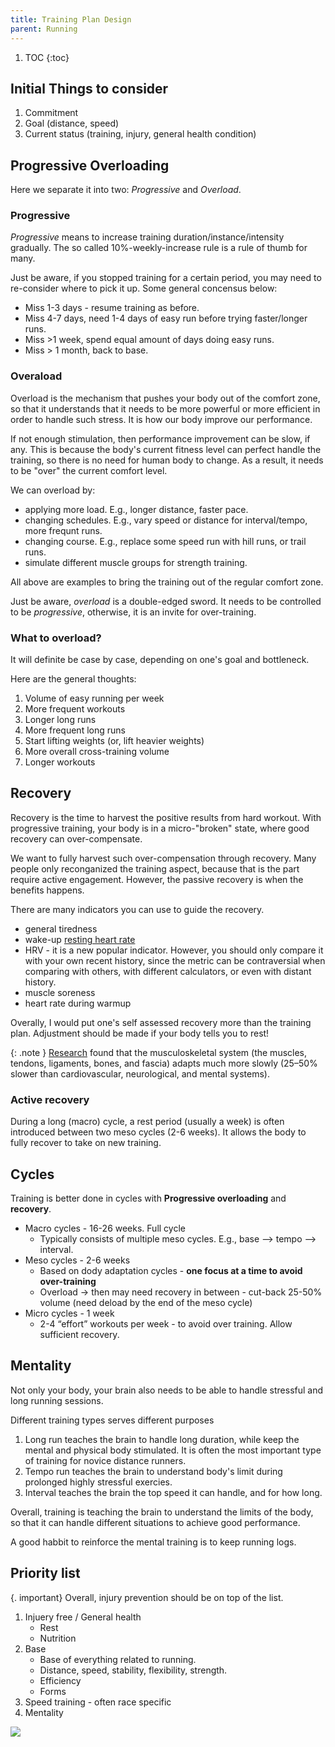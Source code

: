 ```yaml
---
title: Training Plan Design
parent: Running
---
```


1. TOC
{:toc}

## Initial Things to consider

1. Commitment
1. Goal (distance, speed)
1. Current status (training, injury, general health condition)

## Progressive Overloading

Here we separate it into two: *Progressive* and *Overload*.

### Progressive

*Progressive* means to increase training duration/instance/intensity gradually. The so called 10%-weekly-increase rule is a rule of thumb for many.

Just be aware, if you stopped training for a certain period, you may need to re-consider where to pick it up. Some general concensus below:

* Miss 1-3 days - resume training as before.
* Miss 4-7 days, need 1-4 days of easy run before trying faster/longer runs.
* Miss >1 week, spend equal amount of days doing easy runs.
* Miss > 1 month, back to base.

### Overaload

Overload is the mechanism that pushes your body out of the comfort zone, so that it understands that it needs to be more powerful or more efficient in order to handle such stress. It is how our body improve our performance.

If not enough stimulation, then performance improvement can be slow, if any. This is because the body's current fitness level can perfect handle the training, so there is no need for human body to change. As a result, it needs to be "over" the current comfort level.

We can overload by:

* applying more load. E.g., longer distance, faster pace.
* changing schedules. E.g., vary speed or distance for interval/tempo, more frequnt runs.
* changing course. E.g., replace some speed run with hill runs, or trail runs.
* simulate different muscle groups for strength training.

All above are examples to bring the training out of the regular comfort zone.

Just be aware, *overload* is a double-edged sword. It needs to be controlled to be *progressive*, otherwise, it is an invite for over-training.

### What to overload?

It will definite be case by case, depending on one's goal and bottleneck.

Here are the general thoughts:

1. Volume of easy running per week
1. More frequent workouts
1. Longer long runs
1. More frequent long runs
1. Start lifting weights (or, lift heavier weights)
1. More overall cross-training volume
1. Longer workouts

## Recovery

Recovery is the time to harvest the positive results from hard workout. With progressive training, your body is in a micro-"broken" state, where good recovery can over-compensate.

We want to fully harvest such over-compensation through recovery. Many people only reconganized the training aspect, because that is the part require active engagement. However, the passive recovery is when the benefits happens.

There are many indicators you can use to guide the recovery.

* general tiredness
* wake-up [resting heart rate](../heart_rate/#resting-heart-rate)
* HRV - it is a new popular indicator. However, you should only compare it with your own recent history, since the metric can be contraversial when comparing with others, with different calculators, or even with distant history.
* muscle soreness
* heart rate during warmup

Overally, I would put one's self assessed recovery more than the training plan. Adjustment should be made if your body tells you to rest!

{: .note }
[Research](https://www.mcmillanrunning.com/the-most-important-training-lesson/) found that the musculoskeletal system (the muscles, tendons, ligaments, bones, and fascia) adapts much more slowly (25–50% slower than cardiovascular, neurological, and mental systems).

### Active recovery

During a long (macro) cycle, a rest period (usually a week) is often introduced between two meso cycles (2-6 weeks). It allows the body to fully recover to take on new training.

## Cycles

Training is better done in cycles with **Progressive overloading** and **recovery**.

* Macro cycles - 16-26 weeks. Full cycle
  * Typically consists of multiple meso cycles. E.g., base --> tempo --> interval.
* Meso cycles - 2-6 weeks
  * Based on dody adaptation cycles - **one focus at a time to avoid over-training**
  * Overload → then may need recovery in between - cut-back 25-50% volume (need deload by the end of the meso cycle)
* Micro cycles - 1 week
  * 2-4 “effort” workouts per week - to avoid over training. Allow sufficient recovery.

## Mentality

Not only your body, your brain also needs to be able to handle stressful and long running sessions.

Different training types serves different purposes

1. Long run teaches the brain to handle long duration, while keep the mental and physical body stimulated. It is often the most important type of training for novice distance runners.
1. Tempo run teaches the brain to understand body's limit during prolonged highly stressful exercies.
1. Interval teaches the brain the top speed it can handle, and for how long.

Overall, training is teaching the brain to understand the limits of the body, so that it can handle different situations to achieve good performance.

A good habbit to reinforce the mental training is to keep running logs.

## Priority list

{. important}
Overall, injury prevention should be on top of the list.

1. Injuery free / General health
    * Rest
    * Nutrition
1. Base
    * Base of everything related to running.
    * Distance, speed, stability, flexibility, strength.
    * Efficiency
    * Forms
1. Speed training - often race specific
1. Mentality

<img src="https://docs.google.com/drawings/d/e/2PACX-1vQu7oJ4mgo_vTfl25uydfEplGj54e5PIvKvClfXcm3vFmIC1yrUTmnyLQeeALX02_fUU7WgQe1YgO96/pub?w=960&amp;h=720">
